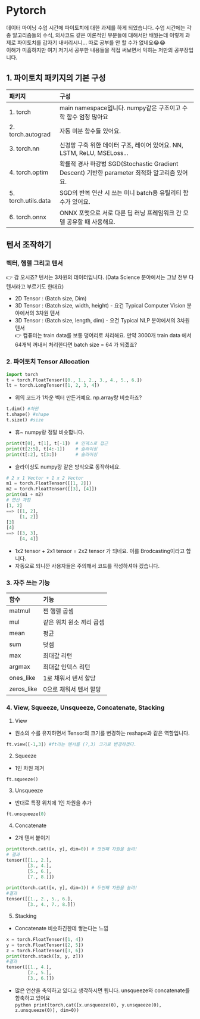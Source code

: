 # Pytorch
데이터 마이닝 수업 시간에 파이토치에 대한 과제를 하게 되었습니다. 수업 시간에는 각종 알고리즘들의 수식, 의사코드 같은 이론적인 부분들에 대해서만 배웠는데 이렇게 과제로 파이토치를 갑자기 내버리시니... 따로 공부를 안 할 수가 없네요😂😂 <br>이해가 미흡하지만 여기 저기서 공부한 내용들을 직접 써보면서 익히는 저만의 공부장입니다.
## 1. 파이토치 패키지의 기본 구성
|패키지|구성|
|:---|:---|
|1. torch|main namespace입니다. numpy같은 구조이고 수학 함수 엄청 많아요|
|2. torch.autograd|자동 미분 함수들 있어요.
|3. torch.nn|신경망 구축 위한 데이터 구조, 레이어 있어요. NN, LSTM, ReLU, MSELoss...|
|4. torch.optim|확률적 경사 하강법 SGD(Stochastic Gradient Descent) 기반한 parameter 최적화 알고리즘 있어요.
|5. torch.utils.data|SGD의 반복 연산 시 쓰는 미니 batch용 유틸리티 함수가 있어요.
|6. torch.onnx|ONNX 포맷으로 서로 다른 딥 러닝 프레임워크 간 모델 공유할 때 사용해요.
## 텐서 조작하기
### 벡터, 행렬 그리고 텐서 <br>
👉 감 오시죠? 텐서는 3차원의 데이터입니다. (Data Science 분야에서는 그냥 전부 다 텐서라고 부르기도 한대요)
- 2D Tensor : (Batch size, Dim)
- 3D Tensor : (Batch size, width, height) - 요건 Typical Computer Vision 분야에서의 3차원 텐서
- 3D Tensor : (Batch size, length, dim) - 요건 Typical NLP 분야에서의 3차원 텐서 
<br>👉 컴퓨터는 train data를 보통 덩어리로 처리해요. 만약 3000개 train data 에서 64개씩 꺼내서 처리한다면 batch size = 64 가 되겠죠?
### 2. 파이토치 Tensor Allocation
```python
import torch
t = torch.FloatTensor([0., 1., 2., 3., 4., 5., 6.])
lt = torch.LongTensor([1, 2, 3, 4])
```
- 위의 코드가 1차운 벡터 만든거예요. np.array랑 비슷하죠?
```python
t.dim() #차원
t.shape() #shape
t.size() #size
```
- 휴~ numpy랑 정말 비슷합니다.
```python
print(t[0], t[1], t[-1])  # 인덱스로 접근
print(t[2:5], t[4:-1])    # 슬라이싱
print(t[:2], t[3:])       # 슬라이싱
```
- 슬라이싱도 numpy랑 같은 방식으로 동작하네요.
```python
# 2 x 1 Vector + 1 x 2 Vector
m1 = torch.FloatTensor([[1, 2]])
m2 = torch.FloatTensor([[3], [4]])
print(m1 + m2)
# 연산 과정
[1, 2]
==> [[1, 2],
     [1, 2]]
[3]
[4]
==> [[3, 3],
     [4, 4]]
```
- 1x2 tensor + 2x1 tensor = 2x2 tensor 가 되네요. 이를 Brodcasting이라고 합니다.
- 자동으로 되니깐 사용자들은 주의해서 코드를 작성하셔야 겠습니다.
### 3. 자주 쓰는 기능
|함수|기능|
|:---|:---|
|matmul|찐 행렬 곱셈|
|mul|같은 위치 원소 끼리 곱셈|
|mean|평균|
|sum|덧셈|
|max|최대값 리턴|
|argmax|최대값 인덱스 리턴|
|ones_like|1로 채워서 텐서 할당|
|zeros_like |0으로 채워서 텐서 할당|

### 4. View, Squeeze, Unsqueeze, Concatenate, Stacking
1. View
- 원소의 수를 유지하면서 Tensor의 크기를 변경하는 reshape과 같은 역할입니다.
```python
ft.view([-1,3]) #ft라는 텐서를 (?,3) 크기로 변경하겠다.
```
2. Squeeze
- 1인 차원 제거
```python
ft.squeeze()
```
3. Unsqueeze
- 반대로 특정 위치에 1인 차원을 추가
```python
ft.unsqueeze(0)
```
4. Concatenate
- 2개 텐서 붙이기
```python
print(torch.cat([x, y], dim=0)) # 첫번째 차원을 늘려!
# 결과
tensor([[1., 2.],
        [3., 4.],
        [5., 6.],
        [7., 8.]])
        
print(torch.cat([x, y], dim=1)) # 두번째 차원을 늘려!
#결과
tensor([[1., 2., 5., 6.],
        [3., 4., 7., 8.]])
```
5. Stacking
- Concatenate 비슷하긴한데 쌓는다는 느낌
```python
x = torch.FloatTensor([1, 4])
y = torch.FloatTensor([2, 5])
z = torch.FloatTensor([3, 6])
print(torch.stack([x, y, z]))
#결과
tensor([[1., 4.],
        [2., 5.],
        [3., 6.]])
```
- 많은 연산을 축약하고 있다고 생각하시면 됩니다.  unsqueeze와 concatenate를 함축하고 있어요 <br>
```python print(torch.cat([x.unsqueeze(0), y.unsqueeze(0), z.unsqueeze(0)], dim=0)) ```
